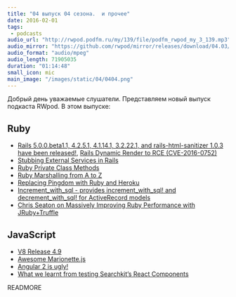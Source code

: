 ```yaml
---
title: "04 выпуск 04 сезона.  и прочее"
date: 2016-02-01
tags:
 - podcasts
audio_url: "http://rwpod.podfm.ru/my/139/file/podfm_rwpod_my_3_139.mp3"
audio_mirror: "https://github.com/rwpod/mirror/releases/download/04.03/0403.mp3"
audio_format: "audio/mpeg"
audio_length: 71905035
duration: "01:14:48"
small_icon: mic
main_image: "/images/static/04/0404.png"
---
```


Добрый день уважаемые слушатели. Представляем новый выпуск подкаста RWpod. В этом выпуске:

## Ruby

 - [Rails 5.0.0.beta1.1, 4.2.5.1, 4.1.14.1, 3.2.22.1, and rails-html-sanitizer 1.0.3 have been released!](http://weblog.rubyonrails.org/2016/1/25/Rails-5-0-0-beta1-1-4-2-5-1-4-1-14-1-3-2-22-1-and-rails-html-sanitizer-1-0-3-have-been-released/), [Rails Dynamic Render to RCE (CVE-2016-0752)](https://nvisium.com/blog/2016/01/26/rails-dynamic-render-to-rce-cve-2016-0752/)
 - [Stubbing External Services in Rails](https://semaphoreci.com/community/tutorials/stubbing-external-services-in-rails)
 - [Ruby Private Class Methods](http://jakeyesbeck.com/2016/01/24/ruby-private-class-methods/)
 - [Ruby Marshalling from A to Z](http://ilyabylich.svbtle.com/ruby-marshalling-from-a-to-z)
 - [Replacing Pingdom with Ruby and Heroku](http://nandovieira.com/replacing-pingdom-with-ruby-and-heroku)
 - [Increment_with_sql - provides increment_with_sql! and decrement_with_sql! for ActiveRecord models](https://github.com/mrkamel/increment_with_sql)
 - [Chris Seaton on Massively Improving Ruby Performance with JRuby+Truffle](http://thepracticaldev.com/chris-seaton-making-ruby-fast)

## JavaScript

 - [V8 Release 4.9](http://v8project.blogspot.com.au/2016/01/v8-release-49.html)
 - [Awesome Marionette.js](https://github.com/sadcitizen/awesome-marionette)
 - [Angular 2 is ugly!](https://medium.com/@morgler/angular-2-is-ugly-ce7066fe4d8b)
 - [What we learnt from testing Searchkit’s React Components](https://blog.searchkit.co/what-we-have-learnt-from-searchkit-testing-7cb7c951db7c)


READMORE

